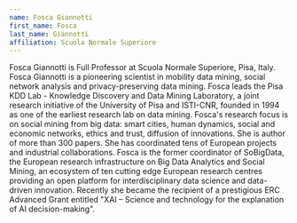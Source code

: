```yaml
---
name: Fosca Giannotti
first_name: Fosca
last_name: Giannotti
affiliation: Scuola Normale Superiore
---
```

Fosca Giannotti is Full Professor at Scuola Normale Superiore, Pisa, Italy. Fosca Giannotti is a pioneering scientist in mobility data mining, social network analysis and privacy-preserving data mining. Fosca leads the Pisa KDD Lab - Knowledge Discovery and Data Mining Laboratory, a joint research initiative of the University of Pisa and ISTI-CNR, founded in 1994 as one of the earliest research lab on data mining. Fosca's research focus is on social mining from big data: smart cities, human dynamics, social and economic networks, ethics and trust, diffusion of innovations. She is author of more than 300 papers. She has coordinated tens of European projects and industrial collaborations. Fosca is the former coordinator of SoBigData, the European research infrastructure on Big Data Analytics and Social Mining, an ecosystem of ten cutting edge European research centres providing an open platform for interdisciplinary data science and data-driven innovation. Recently she became the recipient of a prestigious ERC Advanced Grant entitled "XAI – Science and technology for the explanation of AI decision-making".
